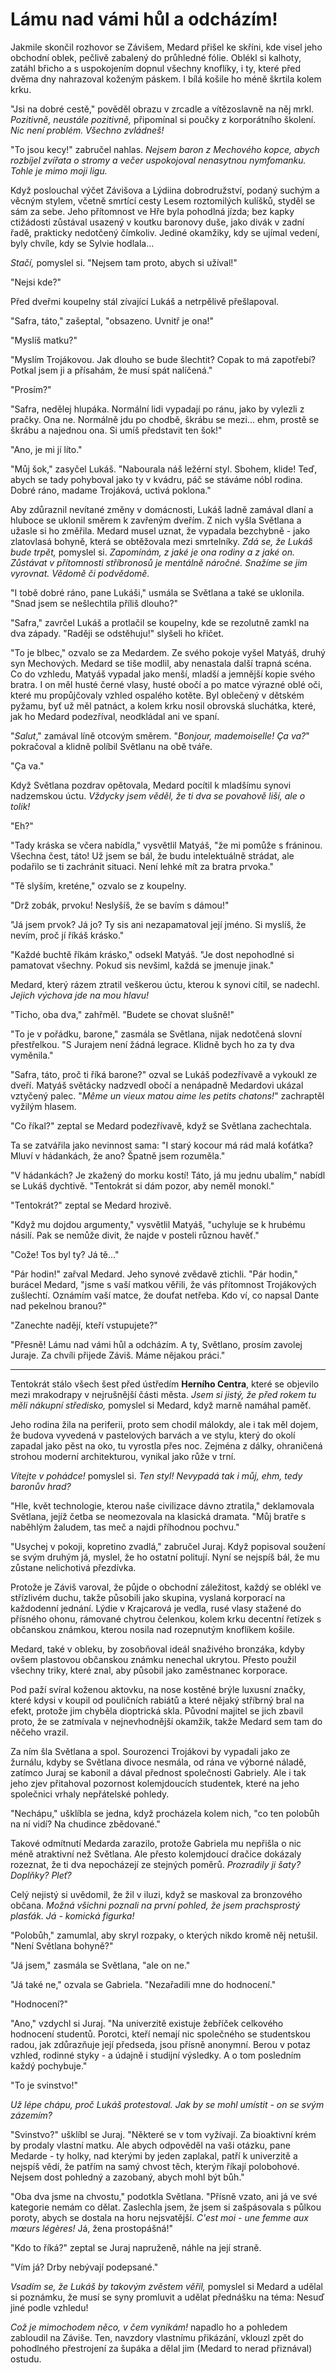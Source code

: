# Lámu nad vámi hůl a odcházím!

Jakmile skončil rozhovor se Závišem, Medard přišel ke skříni, kde visel jeho obchodní oblek, pečlivě zabalený do průhledné fólie. Oblékl si kalhoty, zatáhl břicho a s uspokojením dopnul všechny knoflíky, i ty, které před dvěma dny nahrazoval koženým páskem. I bílá košile ho méně škrtila kolem krku.

"Jsi na dobré cestě," pověděl obrazu v zrcadle a vítězoslavně na něj mrkl. *Pozitivně, neustále pozitivně,* připomínal si poučky z korporátního školení. *Nic není problém. Všechno zvládneš!*

"To jsou kecy!" zabručel nahlas. *Nejsem baron z Mechového kopce, abych rozbíjel zvířata o stromy a večer uspokojoval nenasytnou nymfomanku. Tohle je mimo moji ligu.*

Když poslouchal výčet Závišova a Lýdiina dobrodružství, podaný suchým a věcným stylem, včetně smrtící cesty Lesem roztomilých kulíšků, styděl se sám za sebe. Jeho přítomnost ve Hře byla pohodlná jízda; bez kapky ctižádosti zůstával usazený v koutku baronovy duše, jako divák v zadní řadě, prakticky nedotčený čímkoliv. Jediné okamžiky, kdy se ujímal vedení, byly chvíle, kdy se Sylvie hodlala...

*Stačí,* pomyslel si. "Nejsem tam proto, abych si užíval!"

"Nejsi kde?"

Před dveřmi koupelny stál zívající Lukáš a netrpělivě přešlapoval.

"Safra, táto," zašeptal, "obsazeno. Uvnitř je ona!"

"Myslíš matku?"

"Myslím Trojákovou. Jak dlouho se bude šlechtit? Copak to má zapotřebí? Potkal jsem ji a přísahám, že musí spát nalíčená."

"Prosím?"

"Safra, nedělej hlupáka. Normální lidi vypadají po ránu, jako by vylezli z pračky. Ona ne. Normálně jdu po chodbě, škrábu se mezi... ehm, prostě se škrábu a najednou ona. Si umíš představit ten šok!"

"Ano, je mi jí líto."

"Můj šok," zasyčel Lukáš. "Nabourala náš ležérní styl. Sbohem, klide! Teď, abych se tady pohyboval jako ty v kvádru, páč se stáváme nóbl rodina. Dobré ráno, madame Trojáková, uctivá poklona."

Aby zdůraznil nevítané změny v domácnosti, Lukáš ladně zamával dlaní a hluboce se uklonil směrem k zavřeným dveřím. Z nich vyšla Světlana a užasle si ho změřila. Medard musel uznat, že vypadala bezchybně - jako zlatovlasá bohyně, která se obtěžovala mezi smrtelníky. *Zdá se, že Lukáš bude trpět,* pomyslel si. *Zapomínám, z jaké je ona rodiny a z jaké on. Zůstávat v přítomnosti stříbronosů je mentálně náročné. Snažíme se jim vyrovnat. Vědomě či podvědomě.*

"I tobě dobré ráno, pane Lukáši," usmála se Světlana a také se uklonila. "Snad jsem se nešlechtila příliš dlouho?"

"Safra," zavrčel Lukáš a protlačil se koupelny, kde se rezolutně zamkl na dva západy. "Raději se odstěhuju!" slyšeli ho křičet.

"To je blbec," ozvalo se za Medardem. Ze svého pokoje vyšel Matyáš, druhý syn Mechových. Medard se tiše modlil, aby nenastala další trapná scéna. Co do vzhledu, Matyáš vypadal jako menší, mladší a jemnější kopie svého bratra. I on měl husté černé vlasy, husté obočí a po matce výrazné oblé oči, které mu propůjčovaly vzhled ospalého kotěte. Byl oblečený v dětském pyžamu, byť už měl patnáct, a kolem krku nosil obrovská sluchátka, které, jak ho Medard podezříval, neodkládal ani ve spaní.

"*Salut*," zamával líně otcovým směrem. "*Bonjour, mademoiselle! Ça va?*" pokračoval a klidně políbil Světlanu na obě tváře.

"Ça va."

Když Světlana pozdrav opětovala, Medard pocítil k mladšímu synovi nadzemskou úctu. *Vždycky jsem věděl, že ti dva se povahově liší, ale o tolik!*

"Eh?"

"Tady kráska se včera nabídla," vysvětlil Matyáš, "že mi pomůže s fráninou. Všechna čest, táto! Už jsem se bál, že budu intelektuálně strádat, ale podařilo se ti zachránit situaci. Není lehké mít za bratra prvoka."

"Tě slyším, kreténe," ozvalo se z koupelny.

"Drž zobák, prvoku! Neslyšíš, že se bavím s dámou!"

"Já jsem prvok? Já jo? Ty sis ani nezapamatoval její jméno. Si myslíš, že nevím, proč jí říkáš krásko."

"Každé buchtě říkám krásko," odsekl Matyáš. "Je dost nepohodlné si pamatovat všechny. Pokud sis nevšiml, každá se jmenuje jinak."

Medard, který rázem ztratil veškerou úctu, kterou k synovi cítil, se nadechl. *Jejich výchova jde na mou hlavu!*

"Ticho, oba dva," zahřměl. "Budete se chovat slušně!"

"To je v pořádku, barone," zasmála se Světlana, nijak nedotčená slovní přestřelkou. "S Jurajem není žádná legrace. Klidně bych ho za ty dva vyměnila."

"Safra, táto, proč ti říká barone?" ozval se Lukáš podezřívavě a vykoukl ze dveří. Matyáš světácky nadzvedl obočí a nenápadně Medardovi ukázal vztyčený palec. "*Même un vieux matou aime les petits chatons!*" zachraptěl vyžilým hlasem.

"Co říkal?" zeptal se Medard podezřívavě, když se Světlana zachechtala. 

Ta se zatvářila jako nevinnost sama: "I starý kocour má rád malá koťátka? Mluví v hádankách, že ano? Špatně jsem rozuměla."

"V hádankách? Je zkažený do morku kostí! Táto, já mu jednu ubalím," nabídl se Lukáš dychtivě. "Tentokrát si dám pozor, aby neměl monokl."

"Tentokrát?" zeptal se Medard hrozivě.

"Když mu dojdou argumenty," vysvětlil Matyáš, "uchyluje se k hrubému násilí. Pak se nemůže divit, že najde v posteli různou havěť."

"Cože! Tos byl ty? Já tě..."

"Pár hodin!" zařval Medard. Jeho synové zvědavě ztichli. "Pár hodin," burácel Medard, "jsme s vaší matkou věřili, že vás přítomnost Trojákových zušlechtí. Oznámím vaší matce, že doufat netřeba. Kdo ví, co napsal Dante nad pekelnou branou?"

"Zanechte nadějí, kteří vstupujete?"

"Přesně! Lámu nad vámi hůl a odcházím. A ty, Světlano, prosím zavolej Juraje. Za chvíli přijede Záviš. Máme nějakou práci."

***

Tentokrát stálo všech šest  před ústředím **Herního Centra**, které se objevilo mezi mrakodrapy v nejrušnější části města. *Jsem si jistý, že před rokem tu měli nákupní středisko,* pomyslel si Medard, když marně namáhal paměť. 

Jeho rodina žila na periferii, proto sem chodil málokdy, ale i tak měl dojem, že budova vyvedená v pastelových barvách a ve stylu, který do okolí zapadal jako pěst na oko, tu vyrostla přes noc. Zejména z dálky, ohraničená strohou moderní architekturou, vynikal jako růže v trní. 

*Vítejte v pohádce!* pomyslel si. *Ten styl! Nevypadá tak i můj, ehm, tedy baronův hrad?*

"Hle, květ technologie, kterou naše civilizace dávno ztratila," deklamovala Světlana, jejíž četba se neomezovala na klasická dramata. "Můj bratře s naběhlým žaludem, tas meč a najdi příhodnou pochvu."

"Usychej v pokoji, kopretino zvadlá," zabručel Juraj. Když popisoval soužení se svým druhým já, myslel, že ho ostatní politují. Nyní se nejspíš bál, že mu zůstane nelichotivá přezdívka.

Protože je Záviš varoval, že půjde o obchodní záležitost, každý se oblékl ve střízlivém duchu, takže působili jako skupina, vyslaná korporací na každodenní jednání. Lýdie v Krajcarová je vedla, rusé vlasy stažené do přísného ohonu, rámované chytrou čelenkou, kolem krku decentní řetízek s občanskou známkou, kterou nosila nad rozepnutým knoflíkem košile. 

Medard, také v obleku, by zosobňoval ideál snaživého bronzáka, kdyby ovšem plastovou občanskou známku nenechal ukrytou. Přesto použil všechny triky, které znal, aby působil jako zaměstnanec korporace. 

Pod paží svíral koženou aktovku, na nose kostěné brýle luxusní značky, které kdysi v koupil od pouličních rabiátů a které nějaký stříbrný bral na efekt, protože jim chyběla dioptrická skla. Původní majitel se jich zbavil proto, že se zatmívala v nejnevhodnější okamžik, takže Medard sem tam do něčeho vrazil.

Za ním šla Světlana a spol. Sourozenci Trojákovi by vypadali jako ze žurnálu, kdyby se Světlana divoce nesmála, od rána ve výborné náladě, zatímco Juraj se kabonil a dával přednost společnosti Gabriely. Ale i tak jeho zjev přitahoval pozornost kolemjdoucích studentek, které na jeho společnici vrhaly nepřátelské pohledy.

"Nechápu," ušklíbla se jedna, když procházela kolem nich, "co ten polobůh na ní vidí? Na chudince zbědované."

Takové odmítnutí Medarda zarazilo, protože Gabriela mu nepřišla o nic méně atraktivní než Světlana. Ale přesto kolemjdoucí dračice dokázaly rozeznat, že ti dva nepocházejí ze stejných poměrů. *Prozradily ji šaty? Doplňky? Pleť?*

Celý nejistý si uvědomil, že žil v iluzi, když se maskoval za bronzového občana. *Možná všichni poznali na první pohled, že jsem prachsprostý plasťák. Já - komická figurka!*

"Polobůh," zamumlal, aby skryl rozpaky, o kterých nikdo kromě něj netušil. "Není Světlana bohyně?"

"Já jsem," zasmála se Světlana, "ale on ne."

"Já také ne," ozvala se Gabriela. "Nezařadili mne do hodnocení."

"Hodnocení?"

"Ano," vzdychl si Juraj. "Na univerzitě existuje žebříček celkového hodnocení studentů. Porotci, kteří nemají nic společného se studentskou radou, jak zdůrazňuje její předseda, jsou přísně anonymní. Berou v potaz vzhled, rodinné styky - a údajně i studijní výsledky. A o tom posledním každý pochybuje."

"To je svinstvo!"

*Už lépe chápu, proč Lukáš protestoval. Jak by se mohl umístit - on se svým zázemím?*

"Svinstvo?" ušklíbl se Juraj. "Některé se v tom vyžívají. Za bioaktivní krém by prodaly vlastní matku. Ale abych odpověděl na vaši otázku, pane Medarde - ty holky, nad kterými by jeden zaplakal, patří k univerzitě a nejspíš vědí, že patřím na samý chvost těch, kterým říkají polobohové. Nejsem dost pohledný a zazobaný, abych mohl být bůh."

"Oba dva jsme na chvostu," podotkla Světlana. "Přísně vzato, ani já ve své kategorie nemám co dělat. Zaslechla jsem, že jsem si zašpásovala s půlkou poroty, abych se dostala na horu nejsvatější. *C'est moi - une femme aux mœurs légères!* Já, žena prostopášná!"

"Kdo to říká?" zeptal se Juraj napruženě, náhle na její straně.

"Vím já? Drby nebývají podepsané."

*Vsadím se, že Lukáš by takovým zvěstem věřil,* pomyslel si Medard a udělal si poznámku, že musí se syny promluvit a udělat přednášku na téma: Nesuď jiné podle vzhledu! 

*Což je mimochodem něco, v čem vynikám!* napadlo ho a pohledem zabloudil na Záviše. Ten, navzdory vlastnímu přikázání, vklouzl zpět do pohodlného  přestrojení za šupáka a dělal jim (Medard to nerad přiznával) ostudu.